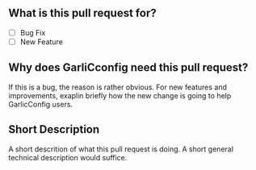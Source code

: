 ## What is this pull request for?
- [ ] Bug Fix
- [ ] New Feature

## Why does GarliCconfig need this pull request?
If this is a bug, the reason is rather obvious. For new features and improvements, exaplin briefly how the new change is going to help GarlicConfig users.

## Short Description
A short descrition of what this pull request is doing. A short general technical description would suffice.
